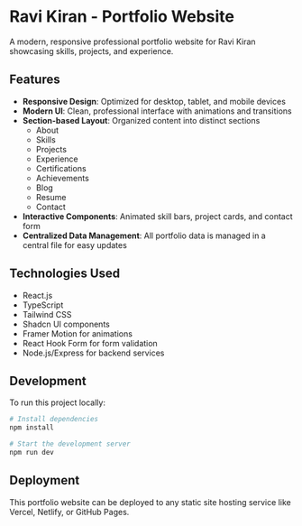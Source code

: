 # Ravi Kiran - Portfolio Website

A modern, responsive professional portfolio website for Ravi Kiran showcasing skills, projects, and experience.

## Features

- **Responsive Design**: Optimized for desktop, tablet, and mobile devices
- **Modern UI**: Clean, professional interface with animations and transitions
- **Section-based Layout**: Organized content into distinct sections
  - About
  - Skills
  - Projects
  - Experience
  - Certifications
  - Achievements
  - Blog
  - Resume
  - Contact
- **Interactive Components**: Animated skill bars, project cards, and contact form
- **Centralized Data Management**: All portfolio data is managed in a central file for easy updates

## Technologies Used

- React.js
- TypeScript
- Tailwind CSS
- Shadcn UI components
- Framer Motion for animations
- React Hook Form for form validation
- Node.js/Express for backend services

## Development

To run this project locally:

```bash
# Install dependencies
npm install

# Start the development server
npm run dev
```

## Deployment

This portfolio website can be deployed to any static site hosting service like Vercel, Netlify, or GitHub Pages.